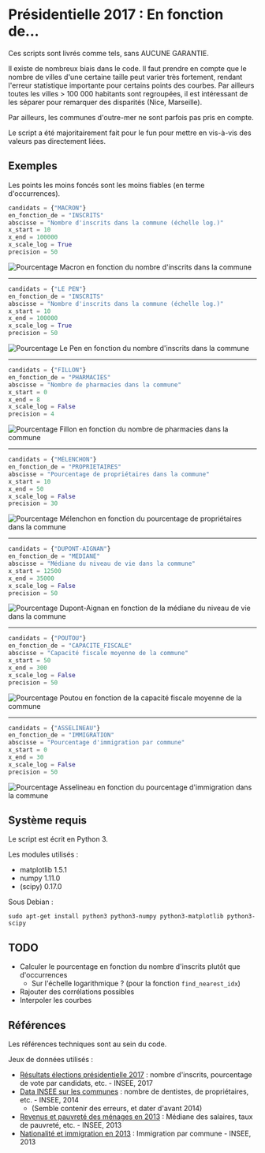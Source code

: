 # Présidentielle 2017 : En fonction de...

Ces scripts sont livrés comme tels, sans AUCUNE GARANTIE.

Il existe de nombreux biais dans le code.
Il faut prendre en compte que le nombre de villes d'une certaine taille peut varier très fortement, rendant l'erreur statistique importante pour certains points des courbes.
Par ailleurs toutes les villes > 100 000 habitants sont regroupées, il est intéressant de les séparer pour remarquer des disparités (Nice, Marseille).

Par ailleurs, les communes d'outre-mer ne sont parfois pas pris en compte.

Le script a été majoritairement fait pour le fun pour mettre en vis-à-vis des valeurs pas directement liées.

## Exemples

Les points les moins foncés sont les moins fiables (en terme d'occurrences).

```python
candidats = {"MACRON"}
en_fonction_de = "INSCRITS"
abscisse = "Nombre d'inscrits dans la commune (échelle log.)"
x_start = 10
x_end = 100000
x_scale_log = True
precision = 50
```
![Pourcentage Macron en fonction du nombre d'inscrits dans la commune](Exemples-PNG/Nb-Inscrits-Macron.png)

---

```python
candidats = {"LE PEN"}
en_fonction_de = "INSCRITS"
abscisse = "Nombre d'inscrits dans la commune (échelle log.)"
x_start = 10
x_end = 100000
x_scale_log = True
precision = 50
```
![Pourcentage Le Pen en fonction du nombre d'inscrits dans la commune](Exemples-PNG/Nb-Inscrits-Le-Pen.png)

---

```python
candidats = {"FILLON"}
en_fonction_de = "PHARMACIES"
abscisse = "Nombre de pharmacies dans la commune"
x_start = 0
x_end = 8
x_scale_log = False
precision = 4
```
![Pourcentage Fillon en fonction du nombre de pharmacies dans la commune](Exemples-PNG/Nb-Pharmacies-Fillon.png)

---

```python
candidats = {"MÉLENCHON"}
en_fonction_de = "PROPRIETAIRES"
abscisse = "Pourcentage de propriétaires dans la commune"
x_start = 10
x_end = 50
x_scale_log = False
precision = 30
```
![Pourcentage Mélenchon en fonction du pourcentage de propriétaires dans la commune](Exemples-PNG/Nb-Proprietaires-Mélenchon.png)

---

```python
candidats = {"DUPONT-AIGNAN"}
en_fonction_de = "MEDIANE"
abscisse = "Médiane du niveau de vie dans la commune"
x_start = 12500
x_end = 35000
x_scale_log = False
precision = 50
```
![Pourcentage Dupont-Aignan en fonction de la médiane du niveau de vie dans la commune](Exemples-PNG/Mediane-Dupont-Aignan.png)

---

```python
candidats = {"POUTOU"}
en_fonction_de = "CAPACITE_FISCALE"
abscisse = "Capacité fiscale moyenne de la commune"
x_start = 50
x_end = 300
x_scale_log = False
precision = 50
```
![Pourcentage Poutou en fonction de la capacité fiscale moyenne de la commune](Exemples-PNG/Capacite-Fiscale-Poutou.png)

---

```python
candidats = {"ASSELINEAU"}
en_fonction_de = "IMMIGRATION"
abscisse = "Pourcentage d'immigration par commune"
x_start = 0
x_end = 30
x_scale_log = False
precision = 50
```
![Pourcentage Asselineau en fonction du pourcentage d'immigration dans la commune](Exemples-PNG/Immigration-Asselineau.png)

## Système requis

Le script est écrit en Python 3.

Les modules utilisés :

* matplotlib 1.5.1
* numpy 1.11.0
* (scipy) 0.17.0

Sous Debian :
```
sudo apt-get install python3 python3-numpy python3-matplotlib python3-scipy
```

## TODO

* Calculer le pourcentage en fonction du nombre d'inscrits plutôt que d'occurrences
	* Sur l'échelle logarithmique ? (pour la fonction `find_nearest_idx`)
* Rajouter des corrélations possibles
* Interpoler les courbes

## Références

Les références techniques sont au sein du code.

Jeux de données utilisés :

* [Résultats élections présidentielle 2017](https://www.data.gouv.fr/fr/datasets/election-presidentielle-des-23-avril-et-7-mai-2017-resultats-du-1er-tour-1/) : nombre d'inscrits, pourcentage de vote par candidats, etc. - INSEE, 2017
* [Data INSEE sur les communes](http://www.data.gouv.fr/fr/datasets/data-insee-sur-les-communes/) : nombre de dentistes, de propriétaires, etc. - INSEE, 2014
	* (Semble contenir des erreurs, et dater d'avant 2014)
* [Revenus et pauvreté des ménages en 2013](https://www.insee.fr/fr/statistiques/2388572) : Médiane des salaires, taux de pauvreté, etc. - INSEE, 2013
* [Nationalité et immigration en 2013](https://www.insee.fr/fr/statistiques/2044955) : Immigration par commune - INSEE, 2013
